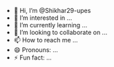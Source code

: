 - 👋 Hi, I’m @Shikhar29-upes
- 👀 I’m interested in ...
- 🌱 I’m currently learning ...
- 💞️ I’m looking to collaborate on ...
- 📫 How to reach me ...
- 😄 Pronouns: ...
- ⚡ Fun fact: ...

<!---
Shikhar29-upes/Shikhar29-upes is a ✨ special ✨ repository because its `README.md` (this file) appears on your GitHub profile.
You can click the Preview link to take a look at your changes.
--->
